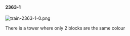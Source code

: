 #### 2363-1
![train-2363-1-0.png](https://github.com/lil-lab/nlvr/raw/master/nlvr/train/images/34/train-2363-1-0.png "train-2363-1-0.png")

There is a tower where only 2 blocks are the same colour